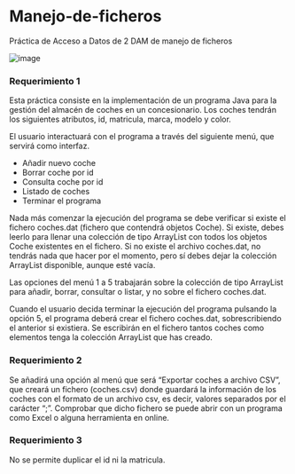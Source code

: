 # Manejo-de-ficheros
Práctica de Acceso a Datos de 2 DAM de manejo de ficheros

![image](https://user-images.githubusercontent.com/98821740/212677550-27f5bfb9-9b0a-4805-abae-5fd792be6e48.png)


### Requerimiento 1

Esta práctica consiste en la implementación de un programa Java para la gestión del almacén de coches en un concesionario. Los coches tendrán los siguientes atributos, id, matricula, marca, modelo y color.

El usuario interactuará con el programa a través del siguiente menú, que servirá como interfaz.

* Añadir nuevo coche
* Borrar coche por id
* Consulta coche por id
* Listado de coches
* Terminar el programa

Nada más comenzar la ejecución del programa se debe verificar si existe el fichero coches.dat (fichero que contendrá objetos Coche). Si existe, debes leerlo para llenar una colección de tipo ArrayList con todos los objetos Coche existentes en el fichero. Si no existe el archivo coches.dat, no tendrás nada que hacer por el momento, pero sí debes dejar la colección ArrayList disponible, aunque esté vacía.

Las opciones del menú 1 a 5 trabajarán sobre la colección de tipo ArrayList para añadir, borrar, consultar o listar, y no sobre el fichero coches.dat.

Cuando el usuario decida terminar la ejecución del programa pulsando la opción 5, el programa deberá crear el fichero coches.dat, sobrescribiendo el anterior si existiera. Se escribirán en el fichero tantos coches como elementos tenga la colección ArrayList que has creado.



### Requerimiento 2

Se añadirá una opción al menú que será “Exportar coches a archivo CSV”, que creará un fichero (coches.csv) donde guardará la información de los coches con el formato de un archivo csv, es decir, valores separados por el carácter “;”. Comprobar que dicho fichero se puede abrir con un programa como Excel o alguna herramienta en online.


### Requerimiento 3

No se permite duplicar el id ni la matricula.
